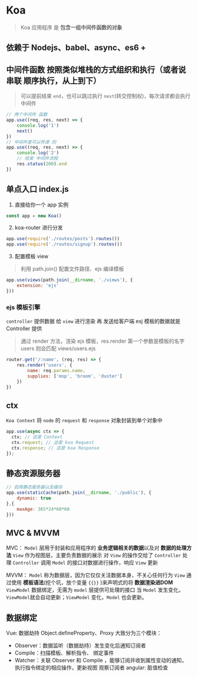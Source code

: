 # Koa

> Koa 应用程序 是 **包含一组中间件函数的对象**

## 依赖于 Nodejs、babel、async、es6 +

## 中间件函数 按照类似堆栈的方式组织和执行（或者说 **串联 顺序执行，从上到下**）

> 可以提前结束 `end`，也可以跳过执行 `next`(转交控制权)，每次请求都会执行 中间件
```js
// 两个中间件 函数
app.use((req, res, next) => {
    console.log('1')
    next()
})
// 中间件是可以传递 的
app.use((req, res, next) => {
    console.log('2')
    // 结束 中间件流程
    res.status(200).end
})
```

## 单点入口 index.js
1. 直接给你一个 app 实例 
```js 
const app = new Koa()
```
2. koa-router 进行分发
```js
app.use(require('./routes/posts').routes())
app.use(require('./routes/signup').routes())
```
3. 配置模板 view
> 利用 path.join() 配置文件路径、ejs 编译模板
```js
app.use(views(path.join(__dirname, './views'), {
    extension: 'ejs'
}))
```

### ejs 模板引擎
`controller` 提供数据 给 `view` 进行渲染 再 发送给客户端
esj 模板的数据就是 Controller 提供

> 通过 render 方法，渲染 ejs 模板，res.render 第一个参数是模板的名字
 users 则会匹配 views/users.ejs
```js
router.get('/:name', (req, res) => {
    res.render('users', {
        name: req.params.name,
        supplies: ['mop', 'broom', 'duster']
    })
})
```

## ctx
`Koa Context` 将 `node` 的 `request` 和 `response` 对象封装到单个对象中
```js
app.use(async ctx => {
  ctx; // 这是 Context
  ctx.request; // 这是 koa Request
  ctx.response; // 这是 koa Response
});
```

## 静态资源服务器
```js
// 启用静态服务器以及缓存
app.use(staticCache(path.join(__dirname, './public'), {
    dynamic: true
},{
    maxAge: 365*24*60*60
}))
```

## MVC & MVVM
MVC：
`Model` 层用于封装和应用程序的 **业务逻辑相关的数据**以及对 **数据的处理方法**
`View` 作为视图层，主要负责数据的展示
对 `View` 的操作交给了 `Controller` 处理
`Controller` 调用 `Model` 的接口对数据进行操作，响应 `View` 更新

MVVM：
`Model` 称为数据层，因为它仅仅关注数据本身，不关心任何行为
`View` 通过使用 **模板语法**(挖个坑，放个变量 `{{}}` )来声明式的将 **数据渲染进DOM**
`ViewModel` 数据绑定，无需为 `model` 层提供可处理的接口
当 `Model` 发生变化，`ViewModel`就会自动更新；`ViewModel` 变化，`Model` 也会更新。

## 数据绑定
Vue: 数据劫持 Object.defineProperty、Proxy
大致分为三个模块：
- Observer：数据监听（数据劫持）发生变化后通知订阅者
- Compile：扫描模板、解析指令、 绑定事件
- Watcher：关联 Observer 和 Compile ，能够订阅并收到属性变动的通知，执行指令绑定的相应操作，更新视图
观察订阅者
angular: 脏值检查
